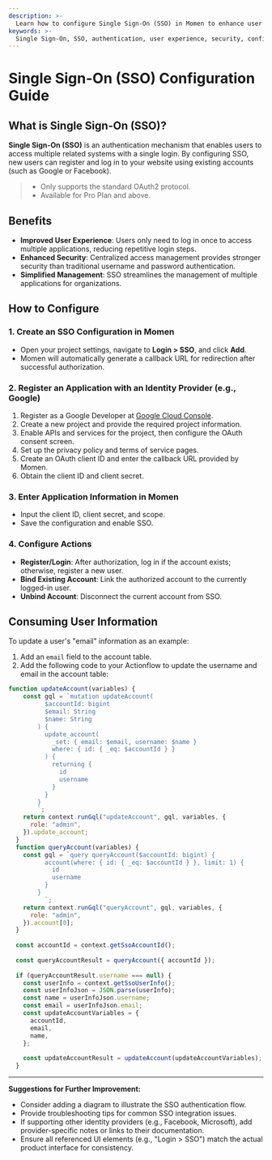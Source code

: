 ```yaml
---
description: >-
  Learn how to configure Single Sign-On (SSO) in Momen to enhance user experience, improve security, and simplify access management for your applications.
keywords: >-
  Single Sign-On, SSO, authentication, user experience, security, configuration steps, Google login
---
```


# Single Sign-On (SSO) Configuration Guide

## What is Single Sign-On (SSO)?

**Single Sign-On (SSO)** is an authentication mechanism that enables users to access multiple related systems with a single login. By configuring SSO, new users can register and log in to your website using existing accounts (such as Google or Facebook).

> - Only supports the standard OAuth2 protocol.  
> - Available for Pro Plan and above.  

## Benefits

- **Improved User Experience**: Users only need to log in once to access multiple applications, reducing repetitive login steps.
- **Enhanced Security**: Centralized access management provides stronger security than traditional username and password authentication.
- **Simplified Management**: SSO streamlines the management of multiple applications for organizations.

## How to Configure

### 1. Create an SSO Configuration in Momen

- Open your project settings, navigate to **Login > SSO**, and click **Add**.
- Momen will automatically generate a callback URL for redirection after successful authorization.

### 2. Register an Application with an Identity Provider (e.g., Google)

1. Register as a Google Developer at [Google Cloud Console](https://console.cloud.google.com/).
2. Create a new project and provide the required project information.
3. Enable APIs and services for the project, then configure the OAuth consent screen.
4. Set up the privacy policy and terms of service pages.
5. Create an OAuth client ID and enter the callback URL provided by Momen.
6. Obtain the client ID and client secret.

### 3. Enter Application Information in Momen

- Input the client ID, client secret, and scope.
- Save the configuration and enable SSO.

### 4. Configure Actions

- **Register/Login**: After authorization, log in if the account exists; otherwise, register a new user.
- **Bind Existing Account**: Link the authorized account to the currently logged-in user.
- **Unbind Account**: Disconnect the current account from SSO.

## Consuming User Information

To update a user's "email" information as an example:

1. Add an `email` field to the account table.
2. Add the following code to your Actionflow to update the username and email in the account table:

```javascript
function updateAccount(variables) {
    const gql = `mutation updateAccount(
          $accountId: bigint
          $email: String
          $name: String
        ) {
          update_account(
            _set: { email: $email, username: $name }
            where: { id: { _eq: $accountId } }
          ) {
            returning {
              id
              username
            }
          }
        }
        `;
    return context.runGql("updateAccount", gql, variables, {
      role: "admin",
    }).update_account;
  }
  function queryAccount(variables) {
    const gql = `query queryAccount($accountId: bigint) {
          account(where: { id: { _eq: $accountId } }, limit: 1) {
            id
            username
          }
        }
          `;
    return context.runGql("queryAccount", gql, variables, {
      role: "admin",
    }).account[0];
  }
  
  const accountId = context.getSsoAccountId();
  
  const queryAccountResult = queryAccount({ accountId });
  
  if (queryAccountResult.username === null) {
    const userInfo = context.getSsoUserInfo();
    const userInfoJson = JSON.parse(userInfo);
    const name = userInfoJson.username;
    const email = userInfoJson.email;
    const updateAccountVariables = {
      accountId,
      email,
      name,
    };
  
    const updateAccountResult = updateAccount(updateAccountVariables);
  }
```

---

**Suggestions for Further Improvement:**

- Consider adding a diagram to illustrate the SSO authentication flow.
- Provide troubleshooting tips for common SSO integration issues.
- If supporting other identity providers (e.g., Facebook, Microsoft), add provider-specific notes or links to their documentation.
- Ensure all referenced UI elements (e.g., "Login > SSO") match the actual product interface for consistency.
